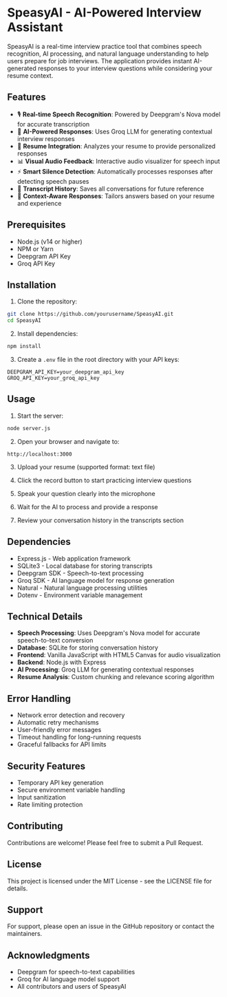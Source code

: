 # SpeasyAI - AI-Powered Interview Assistant

SpeasyAI is a real-time interview practice tool that combines speech recognition, AI processing, and natural language understanding to help users prepare for job interviews. The application provides instant AI-generated responses to your interview questions while considering your resume context.

## Features

- 🎙️ **Real-time Speech Recognition**: Powered by Deepgram's Nova model for accurate transcription
- 🤖 **AI-Powered Responses**: Uses Groq LLM for generating contextual interview responses
- 📄 **Resume Integration**: Analyzes your resume to provide personalized responses
- 📊 **Visual Audio Feedback**: Interactive audio visualizer for speech input
- ⚡ **Smart Silence Detection**: Automatically processes responses after detecting speech pauses
- 💾 **Transcript History**: Saves all conversations for future reference
- 🎯 **Context-Aware Responses**: Tailors answers based on your resume and experience

## Prerequisites

- Node.js (v14 or higher)
- NPM or Yarn
- Deepgram API Key
- Groq API Key

## Installation

1. Clone the repository:
```bash
git clone https://github.com/yourusername/SpeasyAI.git
cd SpeasyAI
```

2. Install dependencies:
```bash
npm install
```

3. Create a `.env` file in the root directory with your API keys:
```env
DEEPGRAM_API_KEY=your_deepgram_api_key
GROQ_API_KEY=your_groq_api_key
```

## Usage

1. Start the server:
```bash
node server.js
```

2. Open your browser and navigate to:
```
http://localhost:3000
```

3. Upload your resume (supported format: text file)

4. Click the record button to start practicing interview questions

5. Speak your question clearly into the microphone

6. Wait for the AI to process and provide a response

7. Review your conversation history in the transcripts section

## Dependencies

- Express.js - Web application framework
- SQLite3 - Local database for storing transcripts
- Deepgram SDK - Speech-to-text processing
- Groq SDK - AI language model for response generation
- Natural - Natural language processing utilities
- Dotenv - Environment variable management

## Technical Details

- **Speech Processing**: Uses Deepgram's Nova model for accurate speech-to-text conversion
- **Database**: SQLite for storing conversation history
- **Frontend**: Vanilla JavaScript with HTML5 Canvas for audio visualization
- **Backend**: Node.js with Express
- **AI Processing**: Groq LLM for generating contextual responses
- **Resume Analysis**: Custom chunking and relevance scoring algorithm

## Error Handling

- Network error detection and recovery
- Automatic retry mechanisms
- User-friendly error messages
- Timeout handling for long-running requests
- Graceful fallbacks for API limits

## Security Features

- Temporary API key generation
- Secure environment variable handling
- Input sanitization
- Rate limiting protection

## Contributing

Contributions are welcome! Please feel free to submit a Pull Request.

## License

This project is licensed under the MIT License - see the LICENSE file for details.

## Support

For support, please open an issue in the GitHub repository or contact the maintainers.

## Acknowledgments

- Deepgram for speech-to-text capabilities
- Groq for AI language model support
- All contributors and users of SpeasyAI
